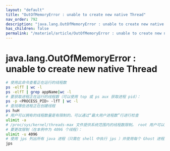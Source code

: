 ```yaml
---
layout: "default"
title: "OutOfMemoryError : unable to create new native Thread"
nav_order: 792
description: "java.lang.OutOfMemoryError : unable to create new native Thread"
has_children: false
permalink: "/materiel/article/OutOfMemoryError : unable to create new native Thread/"
---
```


# java.lang.OutOfMemoryError : unable to create new native Thread

```bash
# 使用此命令查看正在运行的线程数
ps -elfT | wc -l
ps -elfT | grep appName|wc -l 
# 要获取进程正在运行的线程数（可以使用 top 或 ps aux 获取进程 pid）：
ps -p <PROCESS_PID> -lfT | wc -l
# 查找哪些进程正在创建线程
ps huH
# 用户可以拥有的线程数量是有限制的。可以通过“最大用户进程数”行进行检查
ulimit -a
# /proc/sys/kernel/threads-max 文件提供系统范围内的线程数限制。 root 用户可以更改该值
# 要更改限制（在本例中为 4096 个线程）：
ulimit -u 4096
# 使用 jps 列出所有 java 进程（只需在 shell 中执行 jps ）并使用每个 Ghost 进程的 kill -9 pid bash 命令分别杀死它们时，它就解决了。
jps
```
